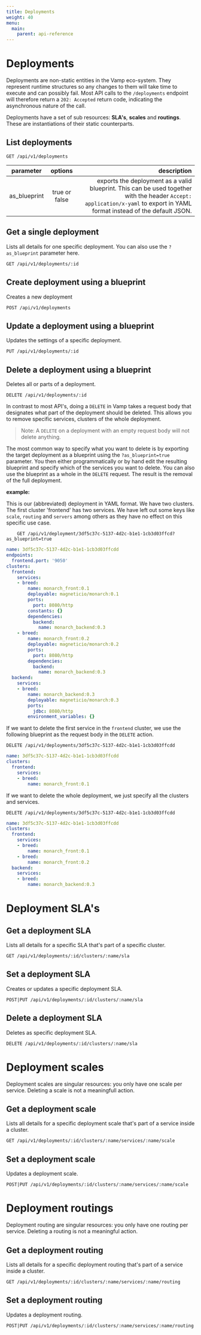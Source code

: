 ```yaml
---
title: Deployments
weight: 40
menu:
  main:
    parent: api-reference
---
```


# Deployments

Deployments are non-static entities in the Vamp eco-system. They represent runtime structures so any changes to them will take time to execute and can possibly fail. Most API calls to the `/deployments` endpoint will therefore return a `202: Accepted` return code, indicating the asynchronous nature of the call.

Deployments have a set of sub resources: **SLA's**, **scales** and **routings**. These are instantiations of their static counterparts.

## List deployments


	GET /api/v1/deployments

| parameter     | options           | description      |
| ------------- |:-----------------:| ----------------:|
| as_blueprint  | true or false     | exports the deployment as a valid blueprint. This can be used together with the header `Accept: application/x-yaml` to export in YAML format instead of the default JSON. |

## Get a single deployment

Lists all details for one specific deployment. You can also use the `?as_blueprint` parameter here.

    GET /api/v1/deployments/:id

## Create deployment using a blueprint

Creates a new deployment

	POST /api/v1/deployments

## Update a deployment using a blueprint

Updates the settings of a specific deployment.

    PUT /api/v1/deployments/:id

## Delete a deployment using a blueprint

Deletes all or parts of a deployment.        

    DELETE /api/v1/deployments/:id

In contrast to most API's, doing a `DELETE` in Vamp takes a request body that designates what part of the deployment should be deleted. This allows you to remove specific services, clusters of the whole deployment.

> Note: A `DELETE` on a deployment with an empty request body will not delete anything.

The most common way to specify what you want to delete is by exporting the target deployment as a blueprint using the `?as_blueprint=true` parameter. You then either programmatically or by hand edit the resulting blueprint and specify which of the services you want to delete. You can also use the blueprint as a whole in the `DELETE` request. The result is the removal of the full deployment. 

**example:**

This is our (abbreviated) deployment in YAML format. We have two clusters. The first cluster 'frontend' has two services.
We have left out some keys like `scale`, `routing` and `servers` among others as they have no effect on this specific use case.

		GET /api/v1/deployment/3df5c37c-5137-4d2c-b1e1-1cb3d03ffcd?as_blueprint=true

```yaml
name: 3df5c37c-5137-4d2c-b1e1-1cb3d03ffcdd
endpoints:
  frontend.port: '9050'
clusters:
  frontend:
    services:
    - breed:
        name: monarch_front:0.1
        deployable: magneticio/monarch:0.1
        ports:
          port: 8080/http
        constants: {}
        dependencies:
          backend:
            name: monarch_backend:0.3
    - breed:
        name: monarch_front:0.2
        deployable: magneticio/monarch:0.2
        ports:
          port: 8080/http
        dependencies:
          backend:
            name: monarch_backend:0.3
  backend:
    services:
    - breed:
        name: monarch_backend:0.3
        deployable: magneticio/monarch:0.3
        ports:
          jdbc: 8080/http
        environment_variables: {}
```    

If we want to delete the first service in the `frontend` cluster, we use the following blueprint as the request body in the `DELETE` action.

	DELETE /api/v1/deployments/3df5c37c-5137-4d2c-b1e1-1cb3d03ffcdd
		
```yaml
name: 3df5c37c-5137-4d2c-b1e1-1cb3d03ffcdd
clusters:
  frontend:
    services:
    - breed:
        name: monarch_front:0.1
```        		

If we want to delete the whole deployment, we just specify all the clusters and services.

	DELETE /api/v1/deployments/3df5c37c-5137-4d2c-b1e1-1cb3d03ffcdd
		
```yaml
name: 3df5c37c-5137-4d2c-b1e1-1cb3d03ffcdd
clusters:
  frontend:
    services:
    - breed:
        name: monarch_front:0.1
    - breed:
        name: monarch_front:0.2
  backend:
    services:
    - breed:
        name: monarch_backend:0.3
```        		    

# Deployment SLA's

## Get a deployment SLA

Lists all details for a specific SLA that's part of a specific cluster.

	GET /api/v1/deployments/:id/clusters/:name/sla
	
## Set a deployment SLA

Creates or updates a specific deployment SLA.

	POST|PUT /api/v1/deployments/:id/clusters/:name/sla
	
## Delete a deployment SLA

Deletes as specific deployment SLA.

	DELETE /api/v1/deployments/:id/clusters/:name/sla


# Deployment scales

Deployment scales are singular resources: you only have one scale per service. Deleting a scale is not a meaningfull action.

## Get a deployment scale

Lists all details for a specific deployment scale that's part of a service inside a cluster.

	GET /api/v1/deployments/:id/clusters/:name/services/:name/scale
	
## Set a deployment scale	

Updates a deployment scale.

	POST|PUT /api/v1/deployments/:id/clusters/:name/services/:name/scale

# Deployment routings

Deployment routing are singular resources: you only have one routing per service. Deleting a routing is not a meaningful action.

## Get a deployment routing

Lists all details for a specific deployment routing that's part of a service inside a cluster.

	GET /api/v1/deployments/:id/clusters/:name/services/:name/routing
	
## Set a deployment routing	

Updates a deployment routing.

	POST|PUT /api/v1/deployments/:id/clusters/:name/services/:name/routing